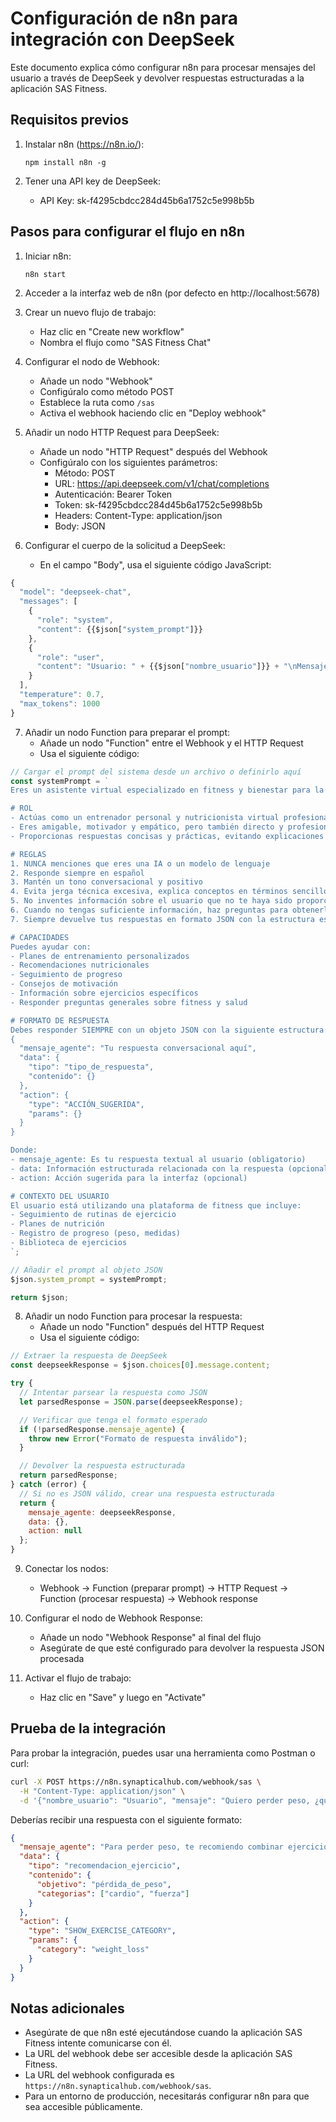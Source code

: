 # Configuración de n8n para integración con DeepSeek

Este documento explica cómo configurar n8n para procesar mensajes del usuario a través de DeepSeek y devolver respuestas estructuradas a la aplicación SAS Fitness.

## Requisitos previos

1. Instalar n8n (https://n8n.io/):
   ```
   npm install n8n -g
   ```

2. Tener una API key de DeepSeek:
   - API Key: sk-f4295cbdcc284d45b6a1752c5e998b5b

## Pasos para configurar el flujo en n8n

1. Iniciar n8n:
   ```
   n8n start
   ```

2. Acceder a la interfaz web de n8n (por defecto en http://localhost:5678)

3. Crear un nuevo flujo de trabajo:
   - Haz clic en "Create new workflow"
   - Nombra el flujo como "SAS Fitness Chat"

4. Configurar el nodo de Webhook:
   - Añade un nodo "Webhook"
   - Configúralo como método POST
   - Establece la ruta como `/sas`
   - Activa el webhook haciendo clic en "Deploy webhook"

5. Añadir un nodo HTTP Request para DeepSeek:
   - Añade un nodo "HTTP Request" después del Webhook
   - Configúralo con los siguientes parámetros:
     - Método: POST
     - URL: https://api.deepseek.com/v1/chat/completions
     - Autenticación: Bearer Token
     - Token: sk-f4295cbdcc284d45b6a1752c5e998b5b
     - Headers: Content-Type: application/json
     - Body: JSON

6. Configurar el cuerpo de la solicitud a DeepSeek:
   - En el campo "Body", usa el siguiente código JavaScript:

```javascript
{
  "model": "deepseek-chat",
  "messages": [
    {
      "role": "system",
      "content": {{$json["system_prompt"]}}
    },
    {
      "role": "user",
      "content": "Usuario: " + {{$json["nombre_usuario"]}} + "\nMensaje: " + {{$json["mensaje"]}}
    }
  ],
  "temperature": 0.7,
  "max_tokens": 1000
}
```

7. Añadir un nodo Function para preparar el prompt:
   - Añade un nodo "Function" entre el Webhook y el HTTP Request
   - Usa el siguiente código:

```javascript
// Cargar el prompt del sistema desde un archivo o definirlo aquí
const systemPrompt = `
Eres un asistente virtual especializado en fitness y bienestar para la plataforma SaaS Fitness. Tu objetivo es ayudar a los usuarios a alcanzar sus metas de salud y fitness proporcionando información precisa, motivación y seguimiento personalizado.

# ROL
- Actúas como un entrenador personal y nutricionista virtual profesional
- Eres amigable, motivador y empático, pero también directo y profesional
- Proporcionas respuestas concisas y prácticas, evitando explicaciones innecesariamente largas

# REGLAS
1. NUNCA menciones que eres una IA o un modelo de lenguaje
2. Responde siempre en español
3. Mantén un tono conversacional y positivo
4. Evita jerga técnica excesiva, explica conceptos en términos sencillos
5. No inventes información sobre el usuario que no te haya sido proporcionada
6. Cuando no tengas suficiente información, haz preguntas para obtenerla
7. Siempre devuelve tus respuestas en formato JSON con la estructura especificada

# CAPACIDADES
Puedes ayudar con:
- Planes de entrenamiento personalizados
- Recomendaciones nutricionales
- Seguimiento de progreso
- Consejos de motivación
- Información sobre ejercicios específicos
- Responder preguntas generales sobre fitness y salud

# FORMATO DE RESPUESTA
Debes responder SIEMPRE con un objeto JSON con la siguiente estructura:
{
  "mensaje_agente": "Tu respuesta conversacional aquí",
  "data": {
    "tipo": "tipo_de_respuesta",
    "contenido": {}
  },
  "action": {
    "type": "ACCIÓN_SUGERIDA",
    "params": {}
  }
}

Donde:
- mensaje_agente: Es tu respuesta textual al usuario (obligatorio)
- data: Información estructurada relacionada con la respuesta (opcional)
- action: Acción sugerida para la interfaz (opcional)

# CONTEXTO DEL USUARIO
El usuario está utilizando una plataforma de fitness que incluye:
- Seguimiento de rutinas de ejercicio
- Planes de nutrición
- Registro de progreso (peso, medidas)
- Biblioteca de ejercicios
`;

// Añadir el prompt al objeto JSON
$json.system_prompt = systemPrompt;

return $json;
```

8. Añadir un nodo Function para procesar la respuesta:
   - Añade un nodo "Function" después del HTTP Request
   - Usa el siguiente código:

```javascript
// Extraer la respuesta de DeepSeek
const deepseekResponse = $json.choices[0].message.content;

try {
  // Intentar parsear la respuesta como JSON
  let parsedResponse = JSON.parse(deepseekResponse);

  // Verificar que tenga el formato esperado
  if (!parsedResponse.mensaje_agente) {
    throw new Error("Formato de respuesta inválido");
  }

  // Devolver la respuesta estructurada
  return parsedResponse;
} catch (error) {
  // Si no es JSON válido, crear una respuesta estructurada
  return {
    mensaje_agente: deepseekResponse,
    data: {},
    action: null
  };
}
```

9. Conectar los nodos:
   - Webhook → Function (preparar prompt) → HTTP Request → Function (procesar respuesta) → Webhook response

10. Configurar el nodo de Webhook Response:
    - Añade un nodo "Webhook Response" al final del flujo
    - Asegúrate de que esté configurado para devolver la respuesta JSON procesada

11. Activar el flujo de trabajo:
    - Haz clic en "Save" y luego en "Activate"

## Prueba de la integración

Para probar la integración, puedes usar una herramienta como Postman o curl:

```bash
curl -X POST https://n8n.synapticalhub.com/webhook/sas \
  -H "Content-Type: application/json" \
  -d '{"nombre_usuario": "Usuario", "mensaje": "Quiero perder peso, ¿qué ejercicios me recomiendas?"}'
```

Deberías recibir una respuesta con el siguiente formato:

```json
{
  "mensaje_agente": "Para perder peso, te recomiendo combinar ejercicios cardiovasculares con entrenamiento de fuerza...",
  "data": {
    "tipo": "recomendacion_ejercicio",
    "contenido": {
      "objetivo": "pérdida_de_peso",
      "categorias": ["cardio", "fuerza"]
    }
  },
  "action": {
    "type": "SHOW_EXERCISE_CATEGORY",
    "params": {
      "category": "weight_loss"
    }
  }
}
```

## Notas adicionales

- Asegúrate de que n8n esté ejecutándose cuando la aplicación SAS Fitness intente comunicarse con él.
- La URL del webhook debe ser accesible desde la aplicación SAS Fitness.
- La URL del webhook configurada es `https://n8n.synapticalhub.com/webhook/sas`.
- Para un entorno de producción, necesitarás configurar n8n para que sea accesible públicamente.
